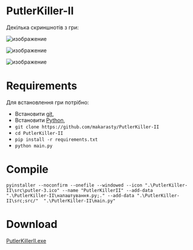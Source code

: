 # PutlerKiller-II
Декілька скриншнотів з гри:

![изображение](https://github.com/makarasty/PutlerKiller-II/assets/71918286/dec573b5-c666-4833-a11a-54d5a9f5262b)

![изображение](https://github.com/makarasty/PutlerKiller-II/assets/71918286/2232319e-d2bd-49fd-87c2-77c8561e8950)

![изображение](https://github.com/makarasty/PutlerKiller-II/assets/71918286/e73e2d32-98fe-4d83-8863-dc9c36aab00a)

# Requirements
Для встановлення гри потрібно:
- Встановити [git](https://git-scm.com/downloads),
- Встановити [Python](https://www.python.org/downloads/),
- `git clone https://github.com/makarasty/PutlerKiller-II`
- `cd PutlerKiller-II`
- `pip install -r requirements.txt`
- `python main.py`

# Compile
`pyinstaller --noconfirm --onefile --windowed --icon ".\PutlerKiller-II\src\putler-3.ico" --name "PutlerKillerII" --add-data ".\PutlerKiller-II\налаштування.py;." --add-data ".\PutlerKiller-II\src;src/"  ".\PutlerKiller-II\main.py"`

# Download
[PutlerKillerII.exe](https://github.com/makarasty/PutlerKiller-II/releases/latest)
